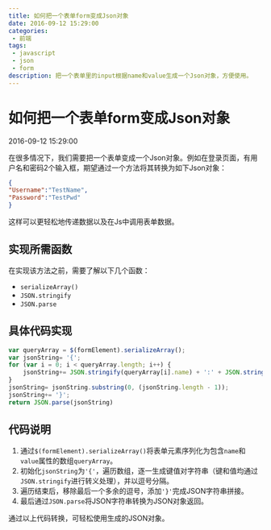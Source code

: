```yaml
---
title: 如何把一个表单form变成Json对象
date: 2016-09-12 15:29:00
categories:
 - 前端
tags:
 - javascript
 - json
 - form
description: 把一个表单里的input根据name和value生成一个Json对象，方便使用。
---
```


# 如何把一个表单form变成Json对象
2016-09-12 15:29:00

在很多情况下，我们需要把一个表单变成一个Json对象。例如在登录页面，有用户名和密码2个输入框，期望通过一个方法将其转换为如下Json对象：
```json
{
"Username":"TestName",
"Password":"TestPwd"
}
```
这样可以更轻松地传递数据以及在Js中调用表单数据。


## 实现所需函数
在实现该方法之前，需要了解以下几个函数：
- `serializeArray()` 
- `JSON.stringify` 
- `JSON.parse` 


## 具体代码实现
```javascript
var queryArray = $(formElement).serializeArray();
var jsonString= '{';
for (var i = 0; i < queryArray.length; i++) {
    jsonString+= JSON.stringify(queryArray[i].name) + ':' + JSON.stringify(queryArray[i].value) + ',';
}
jsonString= jsonString.substring(0, (jsonString.length - 1));
jsonString+= '}';
return JSON.parse(jsonString)
```


## 代码说明
1. 通过`$(formElement).serializeArray()`将表单元素序列化为包含`name`和`value`属性的数组`queryArray`。
2. 初始化`jsonString`为`'{'`，遍历数组，逐一生成键值对字符串（键和值均通过`JSON.stringify`进行转义处理），并以逗号分隔。
3. 遍历结束后，移除最后一个多余的逗号，添加`'}'`完成JSON字符串拼接。
4. 最后通过`JSON.parse`将JSON字符串转换为JSON对象返回。

通过以上代码转换，可轻松使用生成的JSON对象。